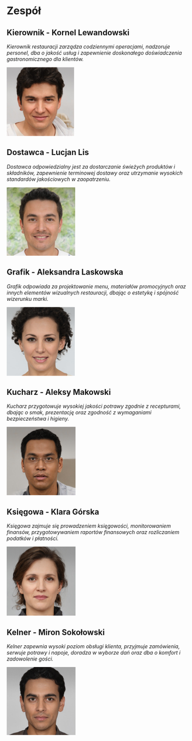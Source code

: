 # Zespół

## Kierownik - Kornel Lewandowski

*Kierownik restauracji zarządza codziennymi operacjami, nadzoruje personel, dba o jakość usług i zapewnienie doskonałego doświadczenia gastronomicznego dla klientów.*

<img src="zdjecia/Personel/Kornel.png">

## Dostawca - Lucjan Lis

*Dostawca odpowiedzialny jest za dostarczanie świeżych produktów i składników, zapewnienie terminowej dostawy oraz utrzymanie wysokich standardów jakościowych w zaopatrzeniu.*

<img src="zdjecia/Personel/Lucjan.png">

## Grafik - Aleksandra Laskowska

*Grafik odpowiada za projektowanie menu, materiałów promocyjnych oraz innych elementów wizualnych restauracji, dbając o estetykę i spójność wizerunku marki.* 

<img src="zdjecia/Personel/Aleksandra.png">

## Kucharz - Aleksy Makowski

*Kucharz przygotowuje wysokiej jakości potrawy zgodnie z recepturami, dbając o smak, prezentację oraz zgodność z wymaganiami bezpieczeństwa i higieny.*

<img src="zdjecia/Personel/Aleksy.png">

## Księgowa - Klara Górska

*Księgowa zajmuje się prowadzeniem księgowości, monitorowaniem finansów, przygotowywaniem raportów finansowych oraz rozliczaniem podatków i płatności.*

<img src="zdjecia/Personel/Klara.png">

## Kelner - Miron Sokołowski

*Kelner zapewnia wysoki poziom obsługi klienta, przyjmuje zamówienia, serwuje potrawy i napoje, doradza w wyborze dań oraz dba o komfort i zadowolenie gości.*

<img src="zdjecia/Personel/Miron.png">
